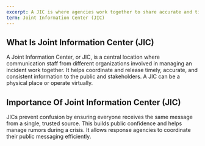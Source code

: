 ```yaml
---
excerpt: A JIC is where agencies work together to share accurate and timely info during incidents.
term: Joint Information Center (JIC)
---
```

## What Is Joint Information Center (JIC)

A Joint Information Center, or JIC, is a central location where communication staff from different organizations involved in managing an incident work together. It helps coordinate and release timely, accurate, and consistent information to the public and stakeholders. A JIC can be a physical place or operate virtually.

## Importance Of Joint Information Center (JIC)

JICs prevent confusion by ensuring everyone receives the same message from a single, trusted source. This builds public confidence and helps manage rumors during a crisis. It allows response agencies to coordinate their public messaging efficiently.